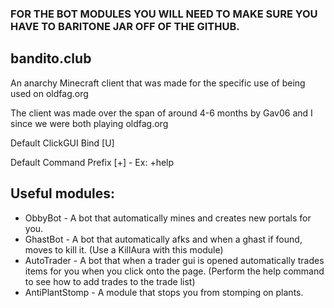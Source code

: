 ### FOR THE BOT MODULES YOU WILL NEED TO MAKE SURE YOU HAVE TO BARITONE JAR OFF OF THE GITHUB.

## bandito.club
An anarchy Minecraft client that was made for the specific use of being used on oldfag.org

The client was made over the span of around 4-6 months by Gav06 and I since we were both playing oldfag.org

Default ClickGUI Bind [U]

Default Command Prefix [+] - Ex: +help

## Useful modules:
* ObbyBot - A bot that automatically mines and creates new portals for you.
* GhastBot - A bot that automatically afks and when a ghast if found, moves to kill it. (Use a KillAura with this module)
* AutoTrader - A bot that when a trader gui is opened automatically trades items for you when you click onto the page. (Perform the help command to see how to add trades to the trade list)
* AntiPlantStomp - A module that stops you from stomping on plants.
